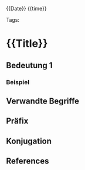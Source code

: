 
{{Date}} {{time}}


Tags:

# {{Title}}


## Bedeutung 1



### Beispiel



## Verwandte Begriffe



## Präfix


## Konjugation


## References
